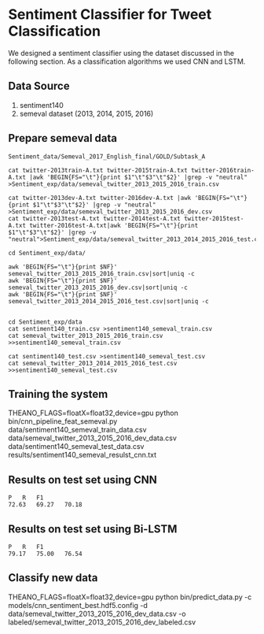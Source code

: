 # Sentiment Classifier for Tweet Classification

We designed a sentiment classifier using the dataset discussed in the following section. As a classification algorithms we used CNN and LSTM.

## Data Source
1. sentiment140
2. semeval dataset (2013, 2014, 2015, 2016)

## Prepare semeval data

```
Sentiment_data/Semeval_2017_English_final/GOLD/Subtask_A

cat twitter-2013train-A.txt twitter-2015train-A.txt twitter-2016train-A.txt |awk 'BEGIN{FS="\t"}{print $1"\t"$3"\t"$2}' |grep -v "neutral" >Sentiment_exp/data/semeval_twitter_2013_2015_2016_train.csv

cat twitter-2013dev-A.txt twitter-2016dev-A.txt |awk 'BEGIN{FS="\t"}{print $1"\t"$3"\t"$2}' |grep -v "neutral" >Sentiment_exp/data/semeval_twitter_2013_2015_2016_dev.csv
cat twitter-2013test-A.txt twitter-2014test-A.txt twitter-2015test-A.txt twitter-2016test-A.txt|awk 'BEGIN{FS="\t"}{print $1"\t"$3"\t"$2}' |grep -v "neutral">Sentiment_exp/data/semeval_twitter_2013_2014_2015_2016_test.csv

cd Sentiment_exp/data/

awk 'BEGIN{FS="\t"}{print $NF}' semeval_twitter_2013_2015_2016_train.csv|sort|uniq -c
awk 'BEGIN{FS="\t"}{print $NF}' semeval_twitter_2013_2015_2016_dev.csv|sort|uniq -c
awk 'BEGIN{FS="\t"}{print $NF}' semeval_twitter_2013_2014_2015_2016_test.csv|sort|uniq -c


cd Sentiment_exp/data
cat sentiment140_train.csv >sentiment140_semeval_train.csv
cat semeval_twitter_2013_2015_2016_train.csv >>sentiment140_semeval_train.csv

cat sentiment140_test.csv >sentiment140_semeval_test.csv
cat semeval_twitter_2013_2014_2015_2016_test.csv >>sentiment140_semeval_test.csv

```

## Training the system

THEANO_FLAGS=floatX=float32,device=gpu python bin/cnn_pipeline_feat_semeval.py data/sentiment140_semeval_train_data.csv data/semeval_twitter_2013_2015_2016_dev_data.csv data/sentiment140_semeval_test_data.csv results/sentiment140_semeval_resulst_cnn.txt


## Results on test set using CNN
```
P	R	F1
72.63	69.27	70.18
```

## Results on test set using Bi-LSTM
```
P	R	F1
79.17	75.00	76.54
```


## Classify new data
THEANO_FLAGS=floatX=float32,device=gpu python bin/predict_data.py -c models/cnn_sentiment_best.hdf5.config -d data/semeval_twitter_2013_2015_2016_dev_data.csv -o labeled/semeval_twitter_2013_2015_2016_dev_labeled.csv
